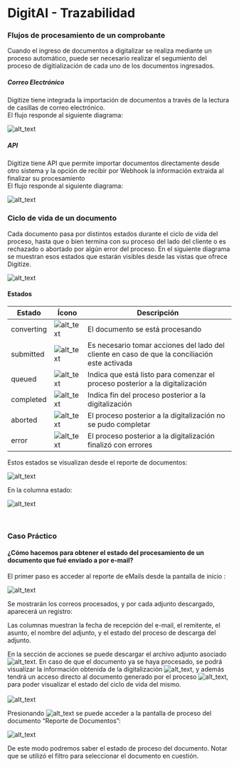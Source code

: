 
# DigitAI - Trazabilidad

### Flujos de procesamiento de un comprobante

Cuando el ingreso de documentos a digitalizar se realiza mediante un proceso automático, puede ser necesario realizar el segumiento del proceso de digitialización de cada uno de los documentos ingresados.

<!-- tabs:start -->
##### **Correo Electrónico**

Digitize tiene integrada la importación de documentos a través de la lectura de casillas de correo electrónico.<br>
El flujo responde al siguiente diagrama:

![alt_text](./images/image87.png "flow")

##### **API**

Digitize tiene API que permite importar documentos directamente desde otro sistema y la opción de recibir por Webhook la información extraida al finalizar su procesamiento <br>
El flujo responde al siguiente diagrama:

![alt_text](./images/image98.png "flow")
<!-- tabs:end -->

### Ciclo de vida de un documento

Cada documento pasa por distintos estados durante el ciclo de vida del proceso, hasta que o bien termina con su proceso del lado del cliente o es rechazado o abortado por algún error del proceso. En el siguiente diagrama se muestran esos estados que estarán visibles desde las vistas que ofrece Digitize.

![alt_text](./images/image88.png "flow_status")

#### Estados

| Estado | Ícono | Descripción |
| -------- | ------- |-------------|
| converting | ![alt_text](./images/image46.png "converting") | El documento se está procesando |
| submitted | ![alt_text](./images/submitted.png "submitted") | Es necesario tomar acciones del lado del cliente en caso de que la conciliación este activada |
| queued | ![alt_text](./images/queued.png "qeued") | Indica que está listo para comenzar el proceso posterior a la digitalización  |
| completed | ![alt_text](./images/image12.png "completed") | Indica fin del proceso posterior a la digitalización |
| aborted | ![alt_text](./images/aborted.png "aborted") | El proceso posterior a la digitalización no se pudo completar |
| error | ![alt_text](./images/image53.png " error") | El proceso posterior a la digitalización finalizó con errores |

Estos estados se visualizan desde el reporte de documentos:

![alt_text](./images/image27.png "boton_reporte_documentos")

En la columna estado:

![alt_text](./images/reporteDocumentos.png "reporte_documentos")

<br>

### Caso Práctico

#### ¿Cómo hacemos para obtener el estado del procesamiento de un documento que fué enviado a  por e-mail?

El primer paso es acceder al reporte de eMails desde la pantalla de inicio :

![alt_text](./images/home_emails.png "home_emails") 

Se mostrarán los correos procesados, y por cada adjunto descargado, aparecerá un registro: 
<br>

Las columnas muestran la fecha de recepción del e-mail, el remitente, el asunto, el nombre del adjunto, y el estado del proceso de descarga del adjunto. <br>

En la sección de acciones se puede descargar el archivo adjunto asociado ![alt_text](./images/descarga_comprobantes.png "descarga_documento"). En caso de que el documento ya se haya procesado, se podrá visualizar la información obtenida de la digitalización ![alt_text](./images/datos_comprobantes.png "datos_comprobantes"), y además tendrá un acceso directo al documento generado por el proceso ![alt_text](./images/informacion_proceso_documento.png "datos_proceso"), para poder visualizar el estado del ciclo de vida del mismo.
<br>
<br>
![alt_text](./images/reporte_emails.png "reporte_emails") 
<br>

Presionando ![alt_text](./images/informacion_proceso_documento.png "datos_proceso") se puede acceder a la pantalla de proceso del documento “Reporte de Documentos”:
<br>

![alt_text](./images/documento_filtrado.png "documento_filtrado")

De este modo podremos saber el estado de proceso del documento. Notar que se utilizó el filtro para seleccionar el documento en cuestión.


